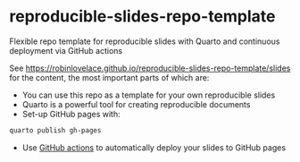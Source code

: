 # reproducible-slides-repo-template

Flexible repo template for reproducible slides with Quarto and continuous deployment via GitHub actions

See https://robinlovelace.github.io/reproducible-slides-repo-template/slides for the content, the most important parts of which are:

- You can use this repo as a template for your own reproducible slides
- Quarto is a powerful tool for creating reproducible documents
- Set-up GitHub pages with:

```sh
quarto publish gh-pages
```

- Use [GitHub actions](.github/workflows/) to automatically deploy your slides to GitHub pages